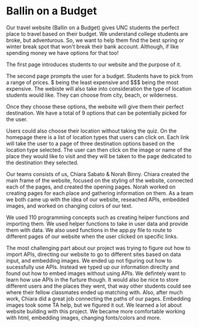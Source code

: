 # Ballin on a Budget
 
Our travel website (Ballin on a Budget) gives UNC students the perfect place to travel based on their budget. We understand college students are broke, but adventurous. So, we want to help them find the best spring or winter break spot that won't break their bank account. Although, if like spending money we have options for that too!

The first page introduces students to our website and the purpose of it.

The second page prompts the user for a budget. Students have to pick from a range of prices. $ being the least expensive and $$$ being the most expensive. The webiste will also take into consideration the type of location students would like. They can choose from city, beach, or wilderness.

Once they choose these options, the website will give them their perfect destination. We have a total of 9 options that can be potentially picked for the user.

Users could also choose their location without taking the quiz. On the homepage there is a list of location types that users can click on. Each link will take the user to a page of three destination options based on the location type selected. The user can then click on the image or name of the place they would like to visit and they will be taken to the page dedicated to the destination they selected.

Our teams consists of us, Chiara Sabato & Norah Binny. Chiara created the main frame of the website, focused on the styling of the website, connected each of the pages, and created the opening pages. Norah worked on creating pages for each place and gathering information on them. As a team we both came up with the idea of our website, reseached APIs, embedded images, and worked on changing colors of our text.

We used 110 programming concepts such as creating helper functions and importing them. We used helper functions to take in user data and provide them with data. We also used functions in the app.py file to route to different pages of our website when the user clicked on specific links. 

The most challenging part about our project was trying to figure out how to import APIs, directing our website to go to different sites based on data input, and embedding images. We ended up not figuring out how to sucessfully use APIs. Instead we typed up our information direclty and found out how to embed images without using APIs. We defintely want to learn how use APIs in the furture though. It would also be nice to store different users and the places they went, that way other students could see where their fellow classmates ended up matching with. Also, after much work, Chiara did a great job connecting the paths of our pages. Embedding images took some TA help, but we figured it out. We learned a lot about website building with this project. We became more comfortable working with html, embedding images, changing fonts/colors and more.